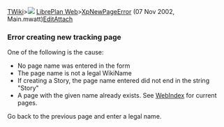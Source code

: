 [TWiki](/twiki/Main/WebHome)&gt;![](/twiki/TWiki/TWikiDocGraphics/web-bg-small.gif) [LibrePlan Web](/twiki/LibrePlan/WebHome)&gt;[XpNewPageError](http://wiki.libreplan-enterprise.com/twiki/LibrePlan/XpNewPageError "Topic revision: 2 (07 Nov 2002 - 18:26:00)") (07 Nov 2002, Main.mwatt)[Edit](http://wiki.libreplan-enterprise.com/twiki/bin/edit/LibrePlan/XpNewPageError?t=1520337975 "Edit this topic text")[Attach](/twiki/bin/attach/LibrePlan/XpNewPageError "Attach an image or document to this topic")

###  Error creating new tracking page

One of the following is the cause:

-   No page name was entered in the form
-   The page name is not a legal WikiName
-   If creating a Story, the page name entered did not end in the string "Story"
-   A page with the given name already exists. See [WebIndex](/twiki/LibrePlan/WebIndex) for current pages.

Go back to the previous page and enter a legal name.

